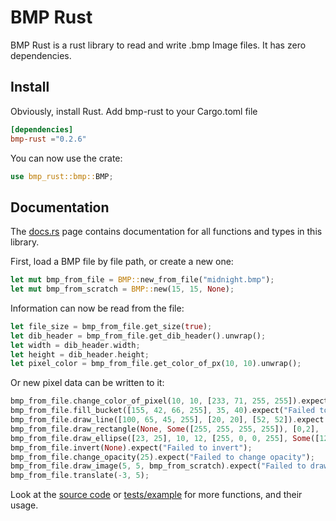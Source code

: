 # BMP Rust
BMP Rust is a rust library to read and write .bmp Image files. It has zero dependencies.

## Install
Obviously, install Rust. Add bmp-rust to your Cargo.toml file

```toml
[dependencies]
bmp-rust ="0.2.6"
```

You can now use the crate:

```rust
use bmp_rust::bmp::BMP;
```

## Documentation
The [docs.rs](https://docs.rs/bmp-rust/latest/bmp_rust/bmp/index.html) page contains documentation for all functions and types in this library.

First, load a BMP file by file path, or create a new one:
```rust
let mut bmp_from_file = BMP::new_from_file("midnight.bmp");
let mut bmp_from_scratch = BMP::new(15, 15, None);
```

Information can now be read from the file:
```rust
let file_size = bmp_from_file.get_size(true);
let dib_header = bmp_from_file.get_dib_header().unwrap();
let width = dib_header.width;
let height = dib_header.height;
let pixel_color = bmp_from_file.get_color_of_px(10, 10).unwrap();
```

Or new pixel data can be written to it:
```rust
bmp_from_file.change_color_of_pixel(10, 10, [233, 71, 255, 255]).expect("Failed to change color of pixel");
bmp_from_file.fill_bucket([155, 42, 66, 255], 35, 40).expect("Failed to bucket fill");
bmp_from_file.draw_line([100, 65, 45, 255], [20, 20], [52, 52]).expect("Failed to draw line");
bmp_from_file.draw_rectangle(None, Some([255, 255, 255, 255]), [0,2], [15,11]).expect("Failed to draw rect");
bmp_from_file.draw_ellipse([23, 25], 10, 12, [255, 0, 0, 255], Some([125, 64, 64, 255]), true).expect("Failed to draw ellipse");
bmp_from_file.invert(None).expect("Failed to invert");
bmp_from_file.change_opacity(25).expect("Failed to change opacity");
bmp_from_file.draw_image(5, 5, bmp_from_scratch).expect("Failed to draw image");
bmp_from_file.translate(-3, 5);
```

Look at the [source code](src/bmp.rs) or [tests/example](example/main.rs) for more functions, and their usage.
